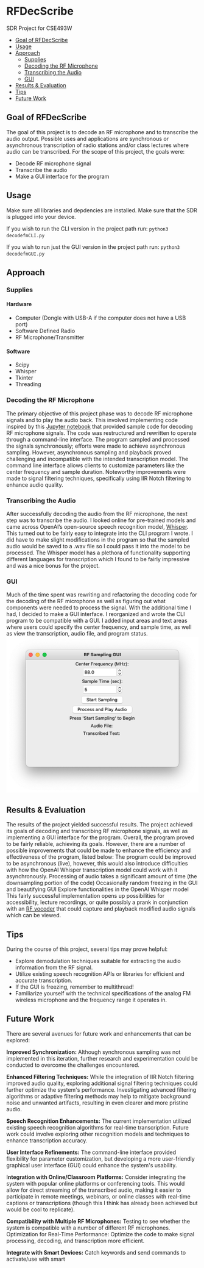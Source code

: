 # RFDecScribe
SDR Project for CSE493W 

- [Goal of RFDecScribe](#goal-of-rfdecscribe)
- [Usage](#usage)
- [Approach](#approach)
  - [Supplies](#supplies)
  - [Decoding the RF Microphone](#decoding-the-rf-microphone)
  - [Transcribing the Audio](#transcribing-the-audio)
  - [GUI](#gui)
- [Results & Evaluation](#results--evaluation)
- [Tips](#tips)
- [Future Work](#future-work)

## Goal of RFDecScribe
The goal of this project is to decode an RF microphone and to transcribe the audio output. Possible uses and applications are synchronous or asynchronous transcription of radio stations and/or class lectures where audio can be transcribed. For the scope of this project, the goals were:
- Decode RF microphone signal
- Transcribe the audio
- Make a GUI interface for the program

## Usage
Make sure all libraries and depdencies are installed. Make sure that the SDR is plugged into your device.

If you wish to run the CLI version in the project path run:
`python3 decodefmCLI.py`

If you wish to run just the GUI version in the project path run:
`python3 decodefmGUI.py`

## Approach

### Supplies
#### Hardware
- Computer (Dongle with USB-A if the computer does not have a USB port)
- Software Defined Radio
- RF Microphone/Transmitter
#### Software
- Scipy
- Whisper
- Tkinter
- Threading
### Decoding the RF Microphone
The primary objective of this project phase was to decode RF microphone signals and to play the audio back. This involved implementing code inspired by this [Jupyter notebook](https://canvas.uw.edu/courses/1653575/files/104249842?wrap=1) that provided sample code for decoding RF microphone signals. The code was restructured and rewritten to operate through a command-line interface. The program sampled and processed the signals synchronously; efforts were made to achieve asynchronous sampling. However, asynchronous sampling and playback proved challenging and incompatible with the intended transcription model. The command line interface allows clients to customize parameters like the center frequency and sample duration. Noteworthy improvements were made to signal filtering techniques, specifically using IIR Notch filtering to enhance audio quality.

### Transcribing the Audio
After successfully decoding the audio from the RF microphone, the next step was to transcribe the audio. I looked online for pre-trained models and came across OpenAI’s open-source speech recognition model, [Whisper](https://github.com/openai/whisper). This turned out to be fairly easy to integrate into the CLI program I wrote. I did have to make slight modifications in the program so that the sampled audio would be saved to a .wav file so I could pass it into the model to be processed. The Whisper model has a plethora of functionality supporting different languages for transcription which I found to be fairly impressive and was a nice bonus for the project.

### GUI
Much of the time spent was rewriting and refactoring the decoding code for the decoding of the RF microphone as well as figuring out what components were needed to process the signal. With the additional time I had, I decided to make a GUI interface. I reorganized and wrote the CLI program to be compatible with a GUI. I added input areas and text areas where users could specify the center frequency, and sample time, as well as view the transcription, audio file, and program status.
![image of GUI](./images/gui.png)

## Results & Evaluation

The results of the project yielded successful results. The project achieved its goals of decoding and transcribing RF microphone signals, as well as implementing a GUI interface for the program. Overall, the program proved to be fairly reliable, achieving its goals. However, there are a number of possible improvements that could be made to enhance the efficiency and effectiveness of the program, listed below:
The program could be improved to be asynchronous (live), however, this would also introduce difficulties with how the OpenAI Whisper transcription model could work with it asynchronously.
Processing of audio takes a significant amount of time (the downsampling portion of the code)
Occasionally random freezing in the GUI and beautifying GUI
Explore functionalities in the OpenAI Whisper model
This fairly successful implementation opens up possibilities for accessibility, lecture recordings, or quite possibly a prank in conjunction with an [RF vocoder](https://github.com/keatonuw/pypv) that could capture and playback modified audio signals which can be viewed.

## Tips
During the course of this project, several tips may prove helpful:

- Explore demodulation techniques suitable for extracting the audio information from the RF signal.
- Utilize existing speech recognition APIs or libraries for efficient and accurate transcription.
- If the GUI is freezing, remember to multithread!
- Familiarize yourself with the technical specifications of the analog FM wireless microphone and the frequency range it operates in.

## Future Work
There are several avenues for future work and enhancements that can be explored:

**Improved Synchronization:** Although synchronous sampling was not implemented in this iteration, further research and experimentation could be conducted to overcome the challenges encountered. 

**Enhanced Filtering Techniques:** While the integration of IIR Notch filtering improved audio quality, exploring additional signal filtering techniques could further optimize the system's performance. Investigating advanced filtering algorithms or adaptive filtering methods may help to mitigate background noise and unwanted artifacts, resulting in even clearer and more pristine audio.

**Speech Recognition Enhancements:** The current implementation utilized existing speech recognition algorithms for real-time transcription. Future work could involve exploring other recognition models and techniques to enhance transcription accuracy.

**User Interface Refinements:** The command-line interface provided flexibility for parameter customization, but developing a more user-friendly graphical user interface (GUI) could enhance the system's usability. 

I**ntegration with Online/Classroom Platforms:** Consider integrating the system with popular online platforms or conferencing tools. This would allow for direct streaming of the transcribed audio, making it easier to participate in remote meetings, webinars, or online classes with real-time captions or transcriptions (though this I think has already been achieved but would be cool to replicate).

**Compatibility with Multiple RF Microphones:** Testing to see whether the system is compatible with a number of different RF microphones.
Optimization for Real-Time Performance: Optimize the code to make signal processing, decoding, and transcription more efficient.

**Integrate with Smart Devices:** Catch keywords and send commands to activate/use with smart 





